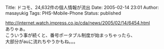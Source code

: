 Title: ドコモ、24,632件の個人情報が流出
Date: 2005-02-14 23:01
Author: masayukig
Tags: PHS-Mobile-Phone
Status: published

<http://internet.watch.impress.co.jp/cda/news/2005/02/14/6454.html>  
ありゃぁ。  
こういう事が続くと、番号ポータブル制度が始まっちゃったら、  
大部分がauに流れちやうかもね。。。

